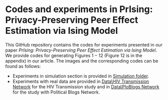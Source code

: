 # Codes and experiments in PrIsing: Privacy-Preserving Peer Effect Estimation via Ising Model

This GitHub repository contains the codes for experiments presented in our paper *PrIsing: Privacy-Preserving Peer Effect Estimation via Ising Model*. We provide codes for generating Figures $1-12$ (Figure $12$ is in the appendix) in our article. The images and the corresponding codes can be found as follows:

* Experiments in simulation section is provided in [Simulation folder](https://github.com/anirbanc96/PrIsing/tree/main/Simulations).
* Experiments with real data are provided in [Data\HIV Transmission Network](https://github.com/anirbanc96/PrIsing/tree/main/Data/HIV%20Transmission%20Network) for the HIV Transmission study and in [Data\PloBlogs Network](https://github.com/anirbanc96/PrIsing/tree/main/Data/PolBlogs%20Network) for the study with Political Blogs Network.
